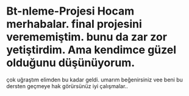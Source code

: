 # Bt-nleme-Projesi Hocam merhabalar. final projesini verememiştim. bunu da zar zor yetiştirdim. Ama kendimce güzel olduğunu düşünüyorum.
çok uğraştım
elimden bu kadar geldi. 
umarım beğenirsiniz vee beni bu dersten geçmeye hak görürsünüz
iyi çalışmalar..

